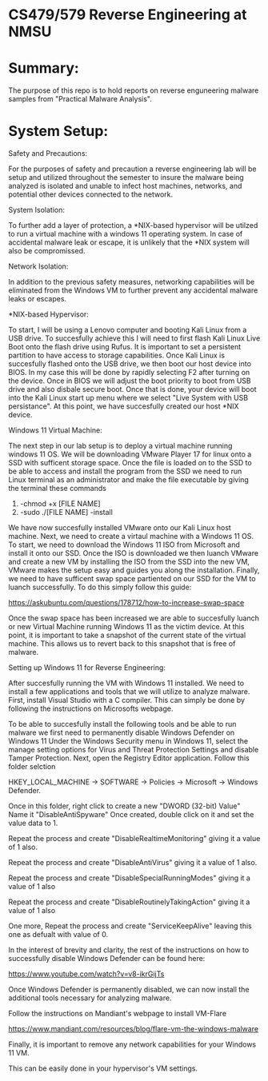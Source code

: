 # CS479/579 Reverse Engineering at NMSU

# Summary:
The purpose of this repo is to hold reports on reverse enguneering malware samples from "Practical Malware Analysis".

# System Setup:

Safety and Precautions:

For the purposes of safety and precaution a reverse engineering lab will be setup and utilized throughout the semester to insure the malware being analyzed is isolated and unable to infect host machines, networks, and potential other devices connected to the network. 

System Isolation:

To further add a layer of protection, a *NIX-based hypervisor will be utilzed to run a virtual machine with a windows 11 operating system. In case of accidental malware leak or escape, it is unlikely that the *NIX system will also be compromissed. 

Network Isolation:

In addition to the previous safety measures, networking capabilities will be eliminated from the Windows VM to further prevent any accidental malware leaks or escapes.

*NIX-based Hypervisor:

To start, I will be using a Lenovo computer and booting Kali Linux from a USB drive. To succesfully achieve this I will need to first flash Kali Linux Live Boot onto the flash drive using Rufus. It is important to set a persistent partition to have access to storage capabilities. 
Once Kali Linux is succesfully flashed onto the USB drive, we then boot our host device into BIOS. In my case this will be done by rapidly selecting F2 after turning on the device. Once in BIOS we will adjust the boot priority to boot from USB drive and also disbale secure boot.
Once that is done, your device will boot into the Kali Linux start up menu where we select "Live System with USB persistance".
At this point, we have succesfully created our host *NIX device. 

Windows 11 Virtual Machine:

The next step in our lab setup is to deploy a virtual machine running windows 11 OS. 
We will be downloading VMware Player 17 for linux onto a SSD with sufficent storage space. 
Once the file is loaded on to the SSD to be able to access and install the program from the SSD we need to run Linux terminal as an administrator and make the file executable by giving the terminal these commands

1. -chmod +x [FILE NAME]
2. -sudo ./[FILE NAME] -install

We have now succesfully installed VMware onto our Kali Linux host machine. 
Next, we need to create a virtaul machine with a Windows 11 OS.
To start, we need to download the Windows 11 ISO from Microsoft and install it onto our SSD. 
Once the ISO is downloaded we then luanch VMware and create a new VM by installing the ISO from the SSD into the new VM, VMware makes the setup easy and guides you along the installation.
Finally, we need to have sufficent swap space partiented on our SSD for the VM to luanch successfully. To do this simply follow this guide:

https://askubuntu.com/questions/178712/how-to-increase-swap-space

Once the swap space has been increased we are able to succesfully luanch or new Virtual Machine running Windows 11 as the victim device.
At this point, it is important to take a snapshot of the current state of the virtual machine. This allows us to revert back to this snapshot that is free of malware. 

Setting up Windows 11 for Reverse Engineering:

After succesfully running the VM with Windows 11 installed. We need to install a few applications and tools that we will utilize to analyze malware. 
First, install Visual Studio with a C compiler. This can simply be done by following the instructions on Microsofts webpage. 

To be able to succesfully install the following tools and be able to run malware we first need to permanently disable Windows Defender on Windows 11
Under the Windows Security menu in Windows 11, select the manage setting options for Virus and Threat Protection Settings and disable Tamper Protection.
Next, open the Registry Editor application. Follow this folder selction 

HKEY_LOCAL_MACHINE -> SOFTWARE -> Policies -> Microsoft -> Windows Defender.

Once in this folder, right click to create a new "DWORD (32-bit) Value" Name it "DisableAntiSpyware" Once created, double click on it and set the value data to 1.


Repeat the process and create "DisableRealtimeMonitoring" giving it a value of 1 also.

Repeat the process and create "DisableAntiVirus" giving it a value of 1 also.

Repeat the process and create "DisableSpecialRunningModes" giving it a value of 1 also

Repeat the process and create "DisableRoutinelyTakingAction" giving it a value of 1 also

One more, Repeat the process and create "ServiceKeepAlive" leaving this one as defualt with value of 0.

In the interest of brevity and clarity, the rest of the instructions on how to successfully disable Windows Defender can be found here:

https://www.youtube.com/watch?v=v8-ikrGijTs

Once Windows Defender is permanently disabled, we can now install the additional tools necessary for analyzing malware.

Follow the instructions on Mandiant's webpage to install VM-Flare

https://www.mandiant.com/resources/blog/flare-vm-the-windows-malware

Finally, it is important to remove any network capabilities for your Windows 11 VM.

This can be easily done in your hypervisor's VM settings. 



